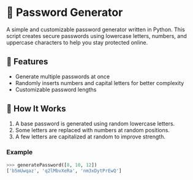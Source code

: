 # 🔐 Password Generator

A simple and customizable password generator written in Python. This script creates secure passwords using lowercase letters, numbers, and uppercase characters to help you stay protected online.

## 📌 Features

- Generate multiple passwords at once
- Randomly inserts numbers and capital letters for better complexity
- Customizable password lengths

## 🧠 How It Works

1. A base password is generated using random lowercase letters.
2. Some letters are replaced with numbers at random positions.
3. A few letters are capitalized at random to improve strength.

### Example

```python
>>> generatePassword([8, 10, 12])
['b5mUwqaz', 'q2lMbvXeRa', 'nm3xDytPrEwQ']
